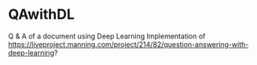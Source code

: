 # QAwithDL
Q &amp; A of a document using Deep Learning
Implementation of https://liveproject.manning.com/project/214/82/question-answering-with-deep-learning?